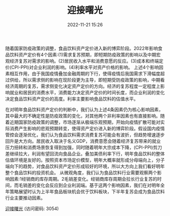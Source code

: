 ﻿---
title: 迎接曙光
date: 2022-11-21 15:26
tags:
- 食品饮料
updated: 1970-01-01 08:00:00
---

随着国家防疫政策的调整，食品饮料资产定价进入新的博弈阶段。2022年影响食品饮料资产定价有4个因素:(1)需求复苏预期，即短期防疫政策的影响以及中期宏观经济复苏对需求的影响。(2)居民收入水平和消费意愿的反应。(3)成本和终端定价(CPI-PPI)对企业利润的影响。(4)利率水平对资产价格的影响。
上述4个影响因素相互作用，由于我国疫情叠加金融周期的下行，使得疫情后我国需求下滑幅度超过供给，所以需求侧的影响在现阶段更为主导，即短期受防疫政策的影响，中期看经济周期的复苏，需求侧变化决定资产定价的方向。经济的复苏程度一定程度上影响就业和居民的消费水平，消费能力决定资产定价的时间长度，而企业利润的变化决定食品饮料资产定价的高度。利率主要影响食品饮料的估值水平。
<!-- more -->
在对明年食品饮料资产定价的判断中，我们认为上述4条因素仍为核心影响因素，其中最大的不确定性是防疫政策的变化，对其他两个非利率因素也有直接影响。随着近期国家防疫政策的调整，市场逐渐从极端乐观预期，开始向疫情扩散可能对实际消费产生影响的悲观预期转变，使得资产定价进入新的博弈阶段。假设国内疫情管控会逐渐优化，我们认为食品饮料需求消费复苏可能会有波折，但趋势增速逐步回升是大方向。居民收入取决于名义GDP，消费意愿会随着经济复苏带来的就业压力扭转和消费场景恢复得到加强，同时随着明年大宗成本下降，(CPI-PPI)剪刀差继续拉大，利润有望回流向食品企业。叠加美债利率下行，明年食品饮料的整体估值环境是友好的。按照资本市场定价模型，明年大概率就形成分母端向上，分子端向下的趋势，对食品饮料资产定价形成较好的环境，所以大方向上我们看好明年整个食品饮料的投资机会。
从微观角度，我们认为食品饮料行业需要观察两个影响因素:1经销商的库存周期。2毛销差变化。经销商库存周期会拉长行业复苏的时间，而毛销差的变化会反应到企业利润端。基于这两个影响因素，我们在对明年全年策略展望时认为上半年食品板块机会优于饮料板块，下半年复苏会成为食品饮料行业主要推动因素。

[迎接曙光](https://url12.ctfile.com/f/3948612-729642599-72c5d6?p=3054)
(访问密码: 3054)
